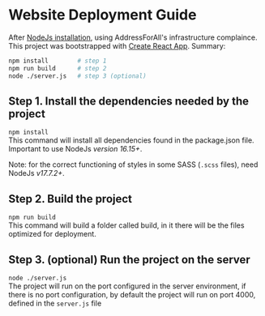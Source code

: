 # Website Deployment Guide

After [NodeJs installation](https://github.com/AddressForAll/suporte/blob/master/docs/pt/nodejs.md), using AddressForAll's infrastructure complaince.  This project was bootstrapped with [Create React App](https://github.com/facebook/create-react-app). Summary:
```sh
npm install        # step 1
npm run build      # step 2
node ./server.js   # step 3 (optional)
```
## Step 1. Install the dependencies needed by the project

`npm install`<br/>This command will install all dependencies found in the package.json file. Important to use NodeJs *version 16.15+*.

Note: for the correct functioning of styles in some SASS (`.scss` files), need NodeJs *v17.7.2+*.

## Step 2. Build the project

`npm run build`<br/>This command will build a folder called build, in it there will be the files optimized for deployment.

## Step 3. (optional) Run the project on the server

`node ./server.js`<br/>The project will run on the port configured in the server environment, if there is no port configuration, by default the project will run on port 4000, defined in the `server.js` file
